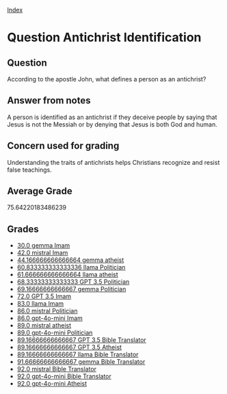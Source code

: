 
[Index](../../index.md)
# Question Antichrist Identification
## Question
According to the apostle John, what defines a person as an antichrist?

## Answer from notes
A person is identified as an antichrist if they deceive people by saying that Jesus is not the Messiah or by denying that Jesus is both God and human.

## Concern used for grading
Understanding the traits of antichrists helps Christians recognize and resist false teachings.

## Average Grade
75.64220183486239

## Grades
 * [30.0 gemma Imam](../answers/gemma_Imam/Antichrist_Identification.md)
 * [42.0 mistral Imam](../answers/mistral_Imam/Antichrist_Identification.md)
 * [44.166666666666664 gemma atheist](../answers/gemma_atheist/Antichrist_Identification.md)
 * [60.833333333333336 llama Politician](../answers/llama_Politician/Antichrist_Identification.md)
 * [61.666666666666664 llama atheist](../answers/llama_atheist/Antichrist_Identification.md)
 * [68.33333333333333 GPT 3.5 Politician](../answers/GPT_3.5_Politician/Antichrist_Identification.md)
 * [69.16666666666667 gemma Politician](../answers/gemma_Politician/Antichrist_Identification.md)
 * [72.0 GPT 3.5 Imam](../answers/GPT_3.5_Imam/Antichrist_Identification.md)
 * [83.0 llama Imam](../answers/llama_Imam/Antichrist_Identification.md)
 * [86.0 mistral Politician](../answers/mistral_Politician/Antichrist_Identification.md)
 * [86.0 gpt-4o-mini Imam](../answers/gpt-4o-mini_Imam/Antichrist_Identification.md)
 * [89.0 mistral atheist](../answers/mistral_atheist/Antichrist_Identification.md)
 * [89.0 gpt-4o-mini Politician](../answers/gpt-4o-mini_Politician/Antichrist_Identification.md)
 * [89.16666666666667 GPT 3.5 Bible Translator](../answers/GPT_3.5_Bible_Translator/Antichrist_Identification.md)
 * [89.16666666666667 GPT 3.5 Atheist](../answers/GPT_3.5_Atheist/Antichrist_Identification.md)
 * [89.16666666666667 llama Bible Translator](../answers/llama_Bible_Translator/Antichrist_Identification.md)
 * [91.66666666666667 gemma Bible Translator](../answers/gemma_Bible_Translator/Antichrist_Identification.md)
 * [92.0 mistral Bible Translator](../answers/mistral_Bible_Translator/Antichrist_Identification.md)
 * [92.0 gpt-4o-mini Bible Translator](../answers/gpt-4o-mini_Bible_Translator/Antichrist_Identification.md)
 * [92.0 gpt-4o-mini Atheist](../answers/gpt-4o-mini_Atheist/Antichrist_Identification.md)
